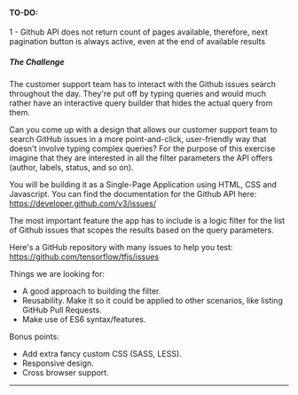 
#### TO-DO:
1 - Github API does not return count of pages available, therefore, next pagination button is always active, even at the end of available results


##### The Challenge
The customer support team has to interact with the Github issues search throughout the day. They're put off by typing queries and would much rather have an interactive query builder that hides the actual query from them.

Can you come up with a design that allows our customer support team to search GitHub issues in a more point-and-click, user-friendly way that doesn't involve typing complex queries?
For the purpose of this exercise imagine that they are interested in all the filter parameters the API offers (author, labels, status, and so on).

You will be building it as a Single-Page Application using HTML, CSS and Javascript. You can find the documentation for the Github API here: https://developer.github.com/v3/issues/

The most important feature the app has to include is a logic filter for the list of Github issues that scopes the results based on the query parameters.

Here's a GitHub repository with many issues to help you test: https://github.com/tensorflow/tfjs/issues

Things we are looking for:
- A good approach to building the filter.
- Reusability. Make it so it could be applied to other scenarios, like listing GitHub Pull Requests.
- Make use of ES6 syntax/features.

Bonus points:
- Add extra fancy custom CSS (SASS, LESS).
- Responsive design.
- Cross browser support.
----